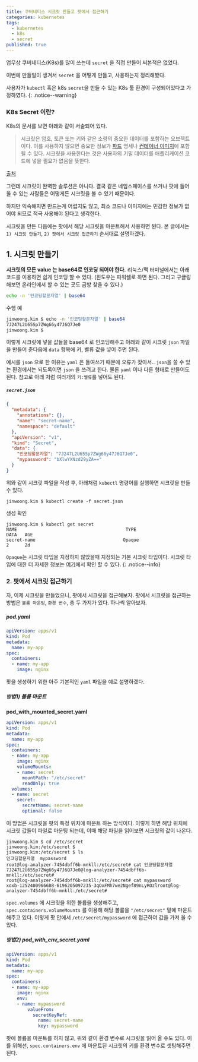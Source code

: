 ```yaml
---
title: 쿠버네티스 시크릿 만들고 팟에서 접근하기
categories: kubernetes
tags:
  - kubernetes
  - k8s
  - secret
published: true
---
```



업무상 쿠버네티스(K8s)를 많이 쓰는데 `secret` 을 직접 만들어 써본적은 없었다.

이번에 만들일이 생겨서 `secret` 을 어떻게 만들고, 사용하는지 정리해봤다.

사용자가 `kubectl` 혹은 k8s `secret`을 만들 수 있는 K8s 툴 환경이 구성되어있다고 가정하였다.
{: .notice--warning}

### K8s Secret 이란?
K8s의 문서를 보면 아래와 같이 서술되어 있다.

>시크릿은 암호, 토큰 또는 키와 같은 소량의 중요한 데이터를 포함하는 오브젝트이다. 이를 사용하지 않으면 중요한 정보가 [파드](https://kubernetes.io/ko/docs/concepts/workloads/pods/) 명세나 [컨테이너 이미지](https://kubernetes.io/ko/docs/reference/glossary/?all=true#term-image)에 포함될 수 있다. 시크릿을 사용한다는 것은 사용자의 기밀 데이터를 애플리케이션 코드에 넣을 필요가 없음을 뜻한다.

[출처](https://kubernetes.io/ko/docs/concepts/configuration/secret/)

그런데 시크릿이 완벽한 솔루션은 아니다. 결국 같은 네임스페이스를 쓰거나 팟에 들어올 수 있는 사람들은 어떻게든 시크릿을 볼 수 있기 때문이다.

하지만 익숙해지면 만드는게 어렵지도 않고, 최소 코드나 이미지에는 민감한 정보가 없어야 되므로 적극 사용해야 된다고 생각한다.

시크릿을 만든 다음에는 팟에서 해당 시크릿을 마운트해서 사용하면 된다. 본 글에서는 `1) 시크릿 만들기`, `2) 팟에서 시크릿 접근하기` 순서대로 설명하겠다.


## 1. 시크릿 만들기


**시크릿의 모든 value 는 base64로 인코딩 되어야 한다.** 리눅스/맥 터미널에서는 아래 코드를 이용하면 쉽게 인코딩 할 수 있다. (윈도우는 파워쉘로 하면 된다. 그리고 구글링 해보면 온라인에서 할 수 있는 곳도 금방 찾을 수 있다.)


```bash
echo -n '인코딩할문자열' | base64
```

수행 예

```bash
jinwoong.kim $ echo -n '인코딩할문자열' | base64
7J247L2U65Sp7ZWg66y47J6Q7Je0
jinwoong.kim $
```

이렇게 시크릿에 넣을 값들을 base64 로 인코딩해주고 아래와 같이 시크릿 `json` 파일을 만들어 준다음에 `data` 항목에 키, 벨류 값을 넣어 주면 된다.

예시를 `json` 으로 한 이유는 `yaml` 은 들여쓰기 때문에 오류가 잦아서.. `json`을 쓸 수 있는 환경에서는 되도록이면  `json` 을 쓰려고 한다. 물론 `yaml` 이나 다른 형태로 만들어도 된다. 참고로 아래 처럼 여러개의 `키:벨류`를 넣어도 된다.


##### `secret.json`
```json
{
  "metadata": {
    "annotations": {},
    "name": "secret-name",
    "namespace": "default"
  },
  "apiVersion": "v1",
  "kind": "Secret",
  "data": {
    "인코딩할문자열": "7J247L2U65Sp7ZWg66y47J6Q7Je0",
    "mypassword": "bXlwYXNzd29yZA=="
  }
}
```

위와 같이 시크릿 파일을 작성 후, 아래처럼 `kubectl` 명령어를 실행하면 시크릿을 만들 수 있다.

```
jinwoong.kim $ kubectl create -f secret.json
```

생성 확인
```
jinwoong.kim $ kubectl get secret
NAME                                         TYPE                                  DATA   AGE
secret-name                                 Opaque                                2      2d
```

`Opaque`는 시크릿 타입을 지정하지 않았을때 지정되는 기본 시크릿 타입이다. 시크릿 타입에 대한 더 자세한 정보는 [여기](https://kubernetes.io/ko/docs/concepts/configuration/secret/#secret-types)에서 확인 할 수 있다.
{: .notice--info}

### 2. 팟에서 시크릿 접근하기

자, 이제 시크릿을 만들었으니, 팟에서 시크릿을 접근해보자. 팟에서 시크릿을 접근하는 방법은 `볼륨 마운팅`, `환경 변수`, 총 두 가지가 있다. 하나씩 알아보자.
##### pod.yaml
```yaml
apiVersion: apps/v1
kind: Pod
metadata:
  name: my-app
spec:
  containers:
  - name: my-app
    image: nginx
```

팟을 생성하기 위한 아주 기본적인 `yaml` 파일을 예로 설명하겠다.

##### 방법1) 볼륨 마운트
**pod_with_mounted_secret.yaml**
```yaml
apiVersion: apps/v1
kind: Pod
metadata:
  name: my-app
spec:
  containers:
  - name: my-app
    image: nginx
    volumeMounts:
    - name: secret
      mountPath: "/etc/secret"
      readOnly: true
  volumes:
  - name: secret
    secret:
      secretName: secret-name
      optional: false
```

이 방법은 시크릿을 팟의 특정 위치에 마운트 하는 방식이다. 이렇게 하면 해당 위치에 시크릿 값들이 파일로 마운팅 되는데, 이때 해당 파일을 읽어보면 시크릿의 값이 나온다.

```
jinwoong.kim $ cd /etc/secret
jinwoong.kim:/etc/secret $
jinwoong.kim:/etc/secret $ ls
인코딩할문자열  mypassword
root@log-analyzer-7454dbff6b-mnkll:/etc/secret# cat 인코딩할문자열
7J247L2U65Sp7ZWg66y47J6Q7Je0@log-analyzer-7454dbff6b-mnkll:/etc/secret#
root@log-analyzer-7454dbff6b-mnkll:/etc/secret# cat mypassword
xoxb-1252400966688-6196205097235-3qOxFMh7we2Ngef89nLyROzlroot@log-analyzer-7454dbff6b-mnkll:/etc/secret#
```


`spec.volumes` 에 시크릿을 위한 볼륨을 생성해주고, `spec.containers.volumeMounts` 를 이용해 해당 볼륨을  `"/etc/secret"` 밑에 마운트 해주고 있다. 이렇게 팟 안에서 `/etc/secret/mypassword` 에 접근하여 값을 가져 올 수 있다.

##### 방법2) pod_with_env_secret.yaml
```yaml
apiVersion: apps/v1
kind: Pod
metadata:
  name: my-app
spec:
  containers:
  - name: my-app
    image: nginx
    env:
    - name: mypassword
        valueFrom:
          secretKeyRef:
            name: secret-name
            key: mypassword

```

팟에 볼륨을 마운트를 하지 않고, 위와 같이 환경 변수로 시크릿을 읽어 올 수도 있다. 이를 위해선, `spec.containers.env` 에 마운트된 시크릿의 키를 환경 변수로 셋팅해주면 된다.
